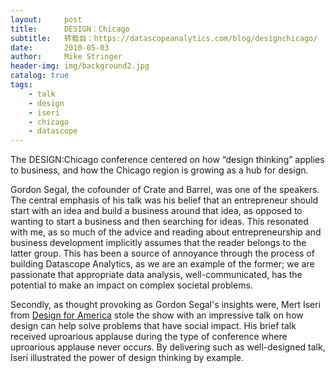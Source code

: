 ```yaml
---
layout:     post
title:      DESIGN：Chicago
subtitle:   转载自：https://datascopeanalytics.com/blog/designchicago/
date:       2010-05-03
author:     Mike Stringer
header-img: img/background2.jpg
catalog: true
tags:
    - talk
    - design
    - iseri
    - chicago
    - datascope
---
```


The DESIGN:Chicago conference centered on how “design thinking” applies to business, and how the Chicago region is growing as a hub for design.

Gordon Segal, the cofounder of Crate and Barrel, was one of the speakers. The central emphasis of his talk was his belief that an entrepreneur should start with an idea and build a business around that idea, as opposed to wanting to start a business and then searching for ideas. This resonated with me, as so much of the advice and reading about entrepreneurship and business development implicitly assumes that the reader belongs to the latter group. This has been a source of annoyance through the process of building Datascope Analytics, as we are an example of the former; we are passionate that appropriate data analysis, well-communicated, has the potential to make an impact on complex societal problems.

Secondly, as thought provoking as Gordon Segal's insights were, Mert Iseri from [Design for America](http://www.mech.northwestern.edu/egerber/www.mech.northwestern.edu_egerber/Design_for_America.html) stole the show with an impressive talk on how design can help solve problems that have social impact. His brief talk received uproarious applause during the type of conference where uproarious applause never occurs. By delivering such as well-designed talk, Iseri illustrated the power of design thinking by example.

